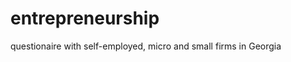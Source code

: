 entrepreneurship
================

questionaire with self-employed, micro and small firms in Georgia
